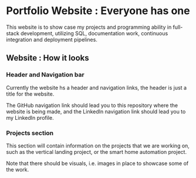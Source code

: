 # Portfolio Website : Everyone has one
This website is to show case my projects and programming ability in full-stack development, utilizing SQL, documentation work, continuous integration and deployment pipelines.

## Website : How it looks
### Header and Navigation bar
Currently the website hs a header and navigation links, the header is just a title for the website.

The GitHub navigation link should lead you to this repository where the website is being made,
and the LinkedIn navigation link should lead you to my LinkedIn profile.

### Projects section
This section will contain information on the projects that we are working on, such as the
vertical landing project, or the smart home automation project.

Note that there should be visuals, i.e. images in place to showcase some of the work.